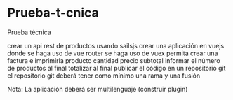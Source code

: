 # Prueba-t-cnica
Prueba técnica

crear un api rest de productos usando sailsjs
crear una aplicación en vuejs donde
se haga uso de vue router
se haga uso de vuex
permita crear una factura e imprimirla
producto
cantidad
precio
subtotal
informar el número de productos al final 
totalizar al final
publicar el código en un repositorio git
el repositorio git deberá tener como mínimo una rama y una fusión


Nota:
La aplicación deberá ser multilenguaje (construir plugin)
